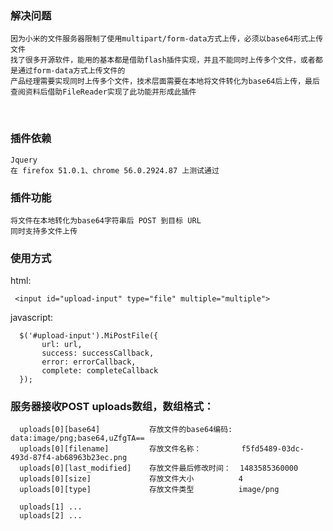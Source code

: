 ### 解决问题
    因为小米的文件服务器限制了使用multipart/form-data方式上传，必须以base64形式上传文件
    找了很多开源软件，能用的基本都是借助flash插件实现，并且不能同时上传多个文件，或者都是通过form-data方式上传文件的
    产品经理需要实现同时上传多个文件，技术层面需要在本地将文件转化为base64后上传，最后查阅资料后借助FileReader实现了此功能并形成此插件
    
### 插件依赖
    Jquery
    在 firefox 51.0.1、chrome 56.0.2924.87 上测试通过

### 插件功能
    将文件在本地转化为base64字符串后 POST 到目标 URL
    同时支持多文件上传
 
    
### 使用方式
  html:
  
     <input id="upload-input" type="file" multiple="multiple">
  
  javascript: 
  
      $('#upload-input').MiPostFile({
           url: url,
           success: successCallback,
           error: errorCallback,
           complete: completeCallback
      });
 
### 服务器接收POST uploads数组，数组格式：
      uploads[0][base64]           存放文件的base64编码:  data:image/png;base64,uZfgTA==
      uploads[0][filename]         存放文件名称：         f5fd5489-03dc-493d-87f4-ab68963b23ec.png
      uploads[0][last_modified]    存放文件最后修改时间：  1483585360000
      uploads[0][size]             存放文件大小          4
      uploads[0][type]             存放文件类型          image/png
     
      uploads[1] ...
      uploads[2] ...
